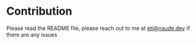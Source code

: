 # Contribution

Please read the README file, please reach out to me at eti@naude.dev if there are any issues
